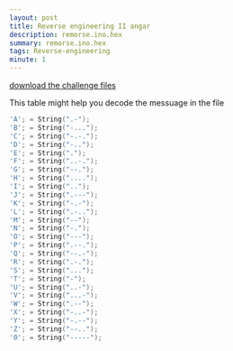 ```yaml
---
layout: post
title: Reverse engineering II angar
description: remorse.ino.hex
summary: remorse.ino.hex 
tags: Reverse-engineering 
minute: 1
---
```




[download the challenge files](https://pankace.github.io/violet-rabbit-v2/files//Reverse-engineering-II//sketch_jul02a.ino.standard.hex)


This table might help you decode the messuage in the file  
```cpp
'A'; = String(".-");
'B'; = String("-...");
'C'; = String("-.-.");
'D'; = String("-..");
'E'; = String(".");
'F'; = String("..-.");
'G'; = String("--.");
'H'; = String("....");
'I'; = String("..");
'J'; = String(".---");
'K'; = String("-.-");
'L'; = String(".-..");
'M'; = String("--");
'N'; = String("-.");
'O'; = String("---");
'P'; = String(".--.");
'Q'; = String("--.-");
'R'; = String(".-.");
'S'; = String("...");
'T'; = String("-");
'U'; = String("..-");
'V'; = String("...-");
'W'; = String(".--");
'X'; = String("-..-");
'Y'; = String("-.--");
'Z'; = String("--..");
'0'; = String("-----");

```



